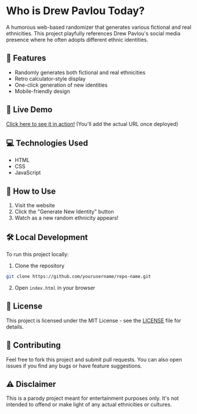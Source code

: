 
# Who is Drew Pavlou Today?

A humorous web-based randomizer that generates various fictional and real ethnicities. This project playfully references Drew Pavlou's social media presence where he often adopts different ethnic identities.

## 🌟 Features

- Randomly generates both fictional and real ethnicities
- Retro calculator-style display
- One-click generation of new identities
- Mobile-friendly design

## 🚀 Live Demo

[Click here to see it in action!](#) (You'll add the actual URL once deployed)

## 💻 Technologies Used

- HTML
- CSS
- JavaScript

## 📝 How to Use

1. Visit the website
2. Click the "Generate New Identity" button
3. Watch as a new random ethnicity appears!

## 🛠️ Local Development

To run this project locally:

1. Clone the repository
```bash
git clone https://github.com/yourusername/repo-name.git
```
2. Open `index.html` in your browser

## 📜 License

This project is licensed under the MIT License - see the [LICENSE](LICENSE) file for details.

## 🤝 Contributing

Feel free to fork this project and submit pull requests. You can also open issues if you find any bugs or have feature suggestions.

## ⚠️ Disclaimer

This is a parody project meant for entertainment purposes only. It's not intended to offend or make light of any actual ethnicities or cultures.
